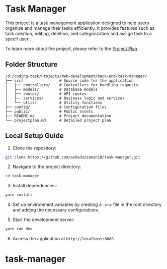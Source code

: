 # Task Manager

This project is a task management application designed to help users organize and manage their tasks efficiently. It provides features such as task creation, editing, deletion, and categorization and assign task to a specif user .

To learn more about the project, please refer to the [Project Plan](./projectplan.md).

## Folder Structure

```
/d:/coding-task/Projects/Web-development/back-end/task-manager/
├── src/                # Source code for the application
│   ├── controllers/    # Controllers for handling requests
│   ├── models/         # Database models
│   ├── routes/         # API routes
│   ├── services/       # Business logic and services
│   └── utils/          # Utility functions
├── config/             # Configuration files
├── public/             # Public assets
├── README.md           # Project documentation
└── projectplan.md      # Detailed project plan
```

## Local Setup Guide

1. Clone the repository:
  ```sh
  git clone https://github.com/ashaduzzaman10/task-manager.git
  ```

2. Navigate to the project directory:
  ```sh
  cd task-manager
  ```

3. Install dependencies:
  ```sh
  yarn install
  ```

4. Set up environment variables by creating a `.env` file in the root directory and adding the necessary configurations.

5. Start the development server:
  ```sh
  yarn run dev 
  ```

6. Access the application at `http://localhost:8080`.
# task-manager
